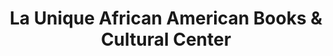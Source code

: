 ---
title: "La Unique African American Books & Cultural Center"
url: /camden/la-unique-african-american-books-und-cultural-center/
shop: Bücher
---